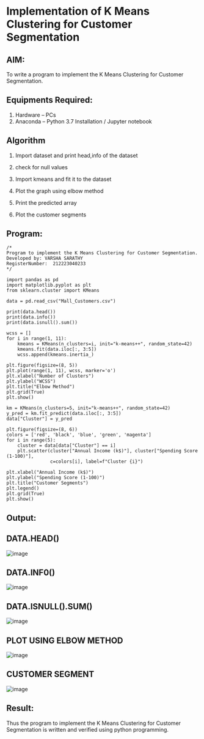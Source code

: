 # Implementation of K Means Clustering for Customer Segmentation

## AIM:
To write a program to implement the K Means Clustering for Customer Segmentation.

## Equipments Required:
1. Hardware – PCs
2. Anaconda – Python 3.7 Installation / Jupyter notebook

## Algorithm
1. Import dataset and print head,info of the dataset

2. check for null values

3. Import kmeans and fit it to the dataset

4. Plot the graph using elbow method

5. Print the predicted array

6. Plot the customer segments

## Program:
```
/*
Program to implement the K Means Clustering for Customer Segmentation.
Developed by: VARSHA SARATHY
RegisterNumber:  212223040233
*/
```

```
import pandas as pd
import matplotlib.pyplot as plt
from sklearn.cluster import KMeans

data = pd.read_csv("Mall_Customers.csv")

print(data.head())
print(data.info())
print(data.isnull().sum())

wcss = []
for i in range(1, 11):
    kmeans = KMeans(n_clusters=i, init="k-means++", random_state=42)
    kmeans.fit(data.iloc[:, 3:5])
    wcss.append(kmeans.inertia_)

plt.figure(figsize=(8, 5))
plt.plot(range(1, 11), wcss, marker='o')
plt.xlabel("Number of Clusters")
plt.ylabel("WCSS")
plt.title("Elbow Method")
plt.grid(True)
plt.show()

km = KMeans(n_clusters=5, init="k-means++", random_state=42)
y_pred = km.fit_predict(data.iloc[:, 3:5])
data["Cluster"] = y_pred

plt.figure(figsize=(8, 6))
colors = ['red', 'black', 'blue', 'green', 'magenta']
for i in range(5):
    cluster = data[data["Cluster"] == i]
    plt.scatter(cluster["Annual Income (k$)"], cluster["Spending Score (1-100)"], 
                c=colors[i], label=f"Cluster {i}")

plt.xlabel("Annual Income (k$)")
plt.ylabel("Spending Score (1-100)")
plt.title("Customer Segments")
plt.legend()
plt.grid(True)
plt.show()
```

## Output:

## DATA.HEAD()
![image](https://github.com/user-attachments/assets/cecbb6b7-0d53-409e-bae4-b93304865bb8)

## DATA.INF0()
![image](https://github.com/user-attachments/assets/3a258fd1-e9c2-4ef2-927e-5cf9cda73b93)

## DATA.ISNULL().SUM()
![image](https://github.com/user-attachments/assets/04c5f927-0271-490b-a282-fff74859d28c)

## PLOT USING ELBOW METHOD 
![image](https://github.com/user-attachments/assets/826e205f-a3b1-499c-b922-dabac7b91e7b)

## CUSTOMER SEGMENT
![image](https://github.com/user-attachments/assets/3d09e5bb-f87a-4d06-9388-33e77a218304)

## Result:
Thus the program to implement the K Means Clustering for Customer Segmentation is written and verified using python programming.
